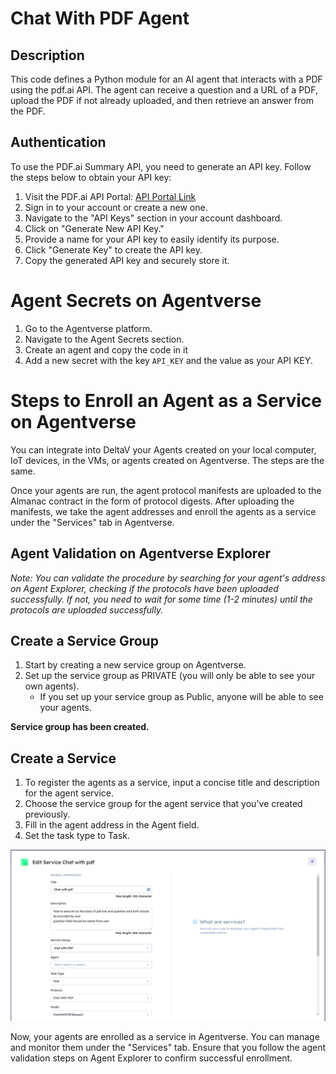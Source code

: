 # Chat With PDF Agent

## Description
This code defines a Python module for an AI agent that interacts with a PDF using the pdf.ai API. The agent can receive a question and a URL of a PDF, upload the PDF if not already uploaded, and then retrieve an answer from the PDF.

## Authentication

To use the PDF.ai Summary API, you need to generate an API key. Follow the steps below to obtain your API key:

1. Visit the PDF.ai API Portal: [API Portal Link](https://pdf.ai/api-portal)
2. Sign in to your account or create a new one.
3. Navigate to the "API Keys" section in your account dashboard.
4. Click on "Generate New API Key."
5. Provide a name for your API key to easily identify its purpose.
6. Click "Generate Key" to create the API key.
7. Copy the generated API key and securely store it.

# Agent Secrets on Agentverse

1. Go to the Agentverse platform.
2. Navigate to the Agent Secrets section.
3. Create an agent and copy the code in it
4. Add a new secret with the key `API_KEY` and the value as your API KEY.

# Steps to Enroll an Agent as a Service on Agentverse

You can integrate into DeltaV your Agents created on your local computer, IoT devices, in the VMs, or agents created on Agentverse. The steps are the same.

Once your agents are run, the agent protocol manifests are uploaded to the Almanac contract in the form of protocol digests. After uploading the manifests, we take the agent addresses and enroll the agents as a service under the "Services" tab in Agentverse.

## Agent Validation on Agentverse Explorer
*Note: You can validate the procedure by searching for your agent's address on Agent Explorer, checking if the protocols have been uploaded successfully. If not, you need to wait for some time (1-2 minutes) until the protocols are uploaded successfully.*

## Create a Service Group

1. Start by creating a new service group on Agentverse.
2. Set up the service group as PRIVATE (you will only be able to see your own agents).
   - If you set up your service group as Public, anyone will be able to see your agents.

**Service group has been created.**

## Create a Service

1. To register the agents as a service, input a concise title and description for the agent service.
2. Choose the service group for the agent service that you've created previously.
3. Fill in the agent address in the Agent field.
4. Set the task type to Task.

![Image](./image.png)

Now, your agents are enrolled as a service in Agentverse. You can manage and monitor them under the "Services" tab. Ensure that you follow the agent validation steps on Agent Explorer to confirm successful enrollment.
